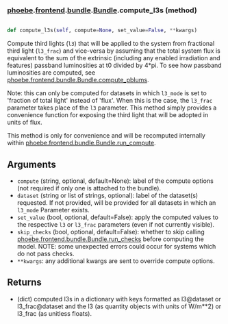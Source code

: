 ### [phoebe](phoebe.md).[frontend](phoebe.frontend.md).[bundle](phoebe.frontend.bundle.md).[Bundle](phoebe.frontend.bundle.Bundle.md).compute_l3s (method)


```py

def compute_l3s(self, compute=None, set_value=False, **kwargs)

```



Compute third lights (`l3`) that will be applied to the system from
fractional third light (`l3_frac`) and vice-versa by assuming that the
total system flux is equivalent to the sum of the extrinsic (including
any enabled irradiation and features) passband luminosities
at t0 divided by 4*pi.  To see how passband luminosities are computed,
see [phoebe.frontend.bundle.Bundle.compute_pblums](phoebe.frontend.bundle.Bundle.compute_pblums.md).

Note: this can only be computed for datasets in which `l3_mode` is set
to 'fraction of total light' instead of 'flux'.  When this is the case,
the `l3_frac` parameter takes place of the `l3` parameter.  This method
simply provides a convenience function for exposing the third light
that will be adopted in units of flux.

This method is only for convenience and will be recomputed internally
within [phoebe.frontend.bundle.Bundle.run_compute](phoebe.frontend.bundle.Bundle.run_compute.md).

Arguments
------------
* `compute` (string, optional, default=None): label of the compute
    options (not required if only one is attached to the bundle).
* `dataset` (string or list of strings, optional): label of the
    dataset(s) requested.  If not provided, will be provided for all
    datasets in which an `l3_mode` Parameter exists.
* `set_value` (bool, optional, default=False): apply the computed
    values to the respective `l3` or `l3_frac` parameters (even if not
    currently visible).
* `skip_checks` (bool, optional, default=False): whether to skip calling
    [phoebe.frontend.bundle.Bundle.run_checks](phoebe.frontend.bundle.Bundle.run_checks.md) before computing the model.
    NOTE: some unexpected errors could occur for systems which do not
    pass checks.
* `**kwargs`: any additional kwargs are sent to override compute options.

Returns
----------
* (dict) computed l3s in a dictionary with keys formatted as
    l3@dataset or l3_frac@dataset and the l3 (as quantity objects
    with units of W/m**2) or l3_frac (as unitless floats).


